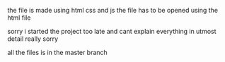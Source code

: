 the file is made using html css and js 
the file has to be opened using the html file 

sorry i started the project too late and cant explain everything in utmost detail 
really sorry

all the files is in the master branch
